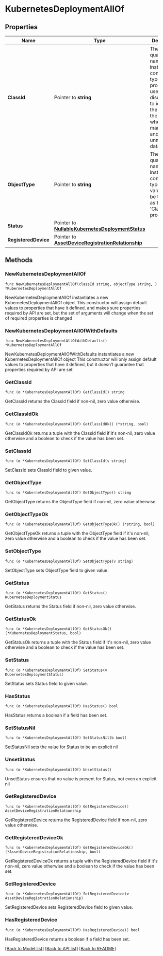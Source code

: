 # KubernetesDeploymentAllOf

## Properties

Name | Type | Description | Notes
------------ | ------------- | ------------- | -------------
**ClassId** | Pointer to **string** | The fully-qualified name of the instantiated, concrete type. This property is used as a discriminator to identify the type of the payload when marshaling and unmarshaling data. | [default to "kubernetes.Deployment"]
**ObjectType** | Pointer to **string** | The fully-qualified name of the instantiated, concrete type. The value should be the same as the &#39;ClassId&#39; property. | [default to "kubernetes.Deployment"]
**Status** | Pointer to [**NullableKubernetesDeploymentStatus**](kubernetes.DeploymentStatus.md) |  | [optional] 
**RegisteredDevice** | Pointer to [**AssetDeviceRegistrationRelationship**](asset.DeviceRegistration.Relationship.md) |  | [optional] 

## Methods

### NewKubernetesDeploymentAllOf

`func NewKubernetesDeploymentAllOf(classId string, objectType string, ) *KubernetesDeploymentAllOf`

NewKubernetesDeploymentAllOf instantiates a new KubernetesDeploymentAllOf object
This constructor will assign default values to properties that have it defined,
and makes sure properties required by API are set, but the set of arguments
will change when the set of required properties is changed

### NewKubernetesDeploymentAllOfWithDefaults

`func NewKubernetesDeploymentAllOfWithDefaults() *KubernetesDeploymentAllOf`

NewKubernetesDeploymentAllOfWithDefaults instantiates a new KubernetesDeploymentAllOf object
This constructor will only assign default values to properties that have it defined,
but it doesn't guarantee that properties required by API are set

### GetClassId

`func (o *KubernetesDeploymentAllOf) GetClassId() string`

GetClassId returns the ClassId field if non-nil, zero value otherwise.

### GetClassIdOk

`func (o *KubernetesDeploymentAllOf) GetClassIdOk() (*string, bool)`

GetClassIdOk returns a tuple with the ClassId field if it's non-nil, zero value otherwise
and a boolean to check if the value has been set.

### SetClassId

`func (o *KubernetesDeploymentAllOf) SetClassId(v string)`

SetClassId sets ClassId field to given value.


### GetObjectType

`func (o *KubernetesDeploymentAllOf) GetObjectType() string`

GetObjectType returns the ObjectType field if non-nil, zero value otherwise.

### GetObjectTypeOk

`func (o *KubernetesDeploymentAllOf) GetObjectTypeOk() (*string, bool)`

GetObjectTypeOk returns a tuple with the ObjectType field if it's non-nil, zero value otherwise
and a boolean to check if the value has been set.

### SetObjectType

`func (o *KubernetesDeploymentAllOf) SetObjectType(v string)`

SetObjectType sets ObjectType field to given value.


### GetStatus

`func (o *KubernetesDeploymentAllOf) GetStatus() KubernetesDeploymentStatus`

GetStatus returns the Status field if non-nil, zero value otherwise.

### GetStatusOk

`func (o *KubernetesDeploymentAllOf) GetStatusOk() (*KubernetesDeploymentStatus, bool)`

GetStatusOk returns a tuple with the Status field if it's non-nil, zero value otherwise
and a boolean to check if the value has been set.

### SetStatus

`func (o *KubernetesDeploymentAllOf) SetStatus(v KubernetesDeploymentStatus)`

SetStatus sets Status field to given value.

### HasStatus

`func (o *KubernetesDeploymentAllOf) HasStatus() bool`

HasStatus returns a boolean if a field has been set.

### SetStatusNil

`func (o *KubernetesDeploymentAllOf) SetStatusNil(b bool)`

 SetStatusNil sets the value for Status to be an explicit nil

### UnsetStatus
`func (o *KubernetesDeploymentAllOf) UnsetStatus()`

UnsetStatus ensures that no value is present for Status, not even an explicit nil
### GetRegisteredDevice

`func (o *KubernetesDeploymentAllOf) GetRegisteredDevice() AssetDeviceRegistrationRelationship`

GetRegisteredDevice returns the RegisteredDevice field if non-nil, zero value otherwise.

### GetRegisteredDeviceOk

`func (o *KubernetesDeploymentAllOf) GetRegisteredDeviceOk() (*AssetDeviceRegistrationRelationship, bool)`

GetRegisteredDeviceOk returns a tuple with the RegisteredDevice field if it's non-nil, zero value otherwise
and a boolean to check if the value has been set.

### SetRegisteredDevice

`func (o *KubernetesDeploymentAllOf) SetRegisteredDevice(v AssetDeviceRegistrationRelationship)`

SetRegisteredDevice sets RegisteredDevice field to given value.

### HasRegisteredDevice

`func (o *KubernetesDeploymentAllOf) HasRegisteredDevice() bool`

HasRegisteredDevice returns a boolean if a field has been set.


[[Back to Model list]](../README.md#documentation-for-models) [[Back to API list]](../README.md#documentation-for-api-endpoints) [[Back to README]](../README.md)



